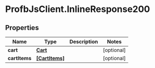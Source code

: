 # ProfbJsClient.InlineResponse200

## Properties
Name | Type | Description | Notes
------------ | ------------- | ------------- | -------------
**cart** | [**Cart**](Cart.md) |  | [optional] 
**cartItems** | [**[CartItems]**](CartItems.md) |  | [optional] 
